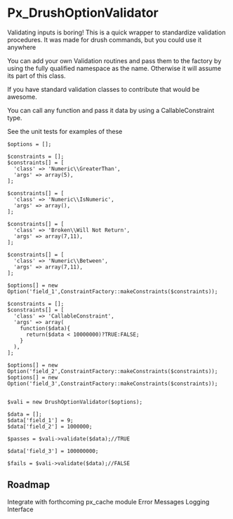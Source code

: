 # Px_DrushOptionValidator

Validating inputs is boring! This is a quick wrapper to standardize validation procedures. 
It was made for drush commands, but you could use it anywhere

You can add your own Validation routines and pass them to the factory by using the fully qualified namespace as the name. 
Otherwise it will assume its part of this class.

If you have standard validation classes to contribute that would be awesome.

You can call any function and pass it data by using a CallableConstraint type.

See the unit tests for examples of these

    $options = [];

    $constraints = [];
    $constraints[] = [
      'class' => 'Numeric\\GreaterThan',
      'args' => array(5),
    ];

    $constraints[] = [
      'class' => 'Numeric\\IsNumeric',
      'args' => array(),
    ];

    $constraints[] = [
      'class' => 'Broken\\Will Not Return',
      'args' => array(7,11),
    ];

    $constraints[] = [
      'class' => 'Numeric\\Between',
      'args' => array(7,11),
    ];

    $options[] = new Option('field_1',ConstraintFactory::makeConstraints($constraints));

    $constraints = [];
    $constraints[] = [
      'class' => 'CallableConstraint',
      'args' => array(
        function($data){
          return($data < 10000000)?TRUE:FALSE;
        }
      ),
    ];

    $options[] = new Option('field_2',ConstraintFactory::makeConstraints($constraints));
    $options[] = new Option('field_3',ConstraintFactory::makeConstraints($constraints));


    $vali = new DrushOptionValidator($options);

    $data = [];
    $data['field_1'] = 9;
    $data['field_2'] = 1000000;

    $passes = $vali->validate($data);//TRUE

    $data['field_3'] = 100000000;

    $fails = $vali->validate($data);//FALSE
 


## Roadmap

Integrate with forthcoming px_cache module
Error Messages
Logging Interface